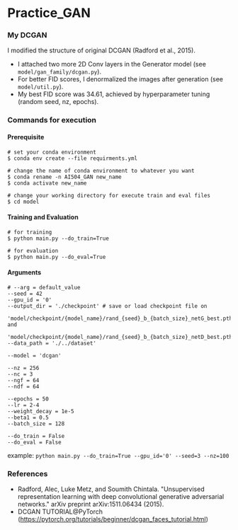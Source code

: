 # Practice_GAN

### My DCGAN
I modified the structure of original DCGAN (Radford et al., 2015).
- I attached two more 2D Conv layers in the Generator model (see `model/gan_family/dcgan.py`).
- For better FID scores, I denormalized the images after generation (see `model/util.py`).
- My best FID score was 34.61, achieved by hyperparameter tuning (random seed, nz, epochs).


### Commands for execution
#### Prerequisite
~~~
# set your conda environment
$ conda env create --file requirments.yml

# change the name of conda environment to whatever you want
$ conda rename -n AI504_GAN new_name
$ conda activate new_name

# change your working directory for execute train and eval files
$ cd model
~~~

#### Training and Evaluation
~~~
# for training
$ python main.py --do_train=True

# for evaluation
$ python main.py --do_eval=True
~~~

#### Arguments
~~~
# --arg = default_value
--seed = 42
--gpu_id = '0'
--output_dir = './checkpoint' # save or load checkpoint file on
                                'model/checkpoint/{model_name}/rand_{seed}_b_{batch_size}_netG_best.pth' and
                                'model/checkpoint/{model_name}/rand_{seed}_b_{batch_size}_netD_best.pth
--data_path = './../dataset'

--model = 'dcgan'

--nz = 256
--nc = 3
--ngf = 64
--ndf = 64

--epochs = 50
--lr = 2-4
--weight_decay = 1e-5
--beta1 = 0.5
--batch_size = 128

--do_train = False
--do_eval = False
~~~
example: `python main.py --do_train=True --gpu_id='0' --seed=3 --nz=100`

### References
- Radford, Alec, Luke Metz, and Soumith Chintala. "Unsupervised representation learning with deep convolutional generative adversarial networks." arXiv preprint arXiv:1511.06434 (2015).
- DCGAN TUTORIAL@PyTorch (https://pytorch.org/tutorials/beginner/dcgan_faces_tutorial.html)

